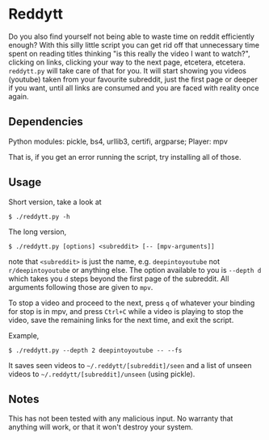 # Reddytt

Do you also find yourself not being able to waste time on reddit efficiently enough? With this silly little script you can get rid off that unnecessary time spent on reading titles thinking "is this really the video I want to watch?", clicking on links, clicking your way to the next page, etcetera, etcetera. `reddytt.py` will take care of that for you. It will start showing you videos (youtube) taken from your favourite subreddit, just the first page or deeper if you want, until all links are consumed and you are faced with reality once again.

## Dependencies

Python modules: pickle, bs4, urllib3, certifi, argparse; Player: mpv

That is, if you get an error running the script, try installing all of those.

## Usage

Short version, take a look at
```
$ ./reddytt.py -h
```

The long version,
```
$ ./reddytt.py [options] <subreddit> [-- [mpv-arguments]]
```
note that `<subreddit>` is just the name, e.g. `deepintoyoutube` not `r/deepintoyoutube` or anything else. The option available to you is `--depth d` which takes you `d` steps beyond the first page of the subreddit. All arguments following those are given to `mpv`.

To stop a video and proceed to the next, press `q` of whatever your binding for stop is in mpv, and press `Ctrl+C` while a video is playing to stop the video, save the remaining links for the next time, and exit the script.

Example,
```
$ ./reddytt.py --depth 2 deepintoyoutube -- --fs
```

It saves seen videos to `~/.reddytt/[subreddit]/seen` and a list of unseen videos to `~/.reddytt/[subreddit]/unseen` (using pickle).

## Notes

This has not been tested with any malicious input. No warranty that anything will work, or that it won't destroy your system.
